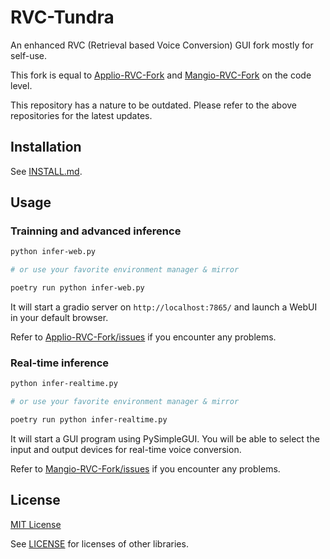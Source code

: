# RVC-Tundra

An enhanced RVC (Retrieval based Voice Conversion) GUI fork mostly for self-use.

This fork is equal to [Applio-RVC-Fork](https://github.com/IAHispano/Applio-RVC-Fork) and [Mangio-RVC-Fork](https://github.com/Mangio621/Mangio-RVC-Fork) on the code level.

This repository has a nature to be outdated. Please refer to the above repositories for the latest updates.

## Installation

See [INSTALL.md](INSTALL.md).

## Usage

### Trainning and advanced inference

```bash
python infer-web.py

# or use your favorite environment manager & mirror

poetry run python infer-web.py
```

It will start a gradio server on `http://localhost:7865/` and launch a WebUI in your default browser.

Refer to [Applio-RVC-Fork/issues](https://github.com/IAHispano/Applio-RVC-Fork/issues) if you encounter any problems.

### Real-time inference

```bash
python infer-realtime.py

# or use your favorite environment manager & mirror

poetry run python infer-realtime.py
```

It will start a GUI program using PySimpleGUI. You will be able to select the input and output devices for real-time voice conversion.

Refer to [Mangio-RVC-Fork/issues](https://github.com/Mangio621/Mangio-RVC-Fork/issues) if you encounter any problems.

## License

[MIT License](https://opensource.org/license/mit/)

See [LICENSE](LICENSE) for licenses of other libraries.
